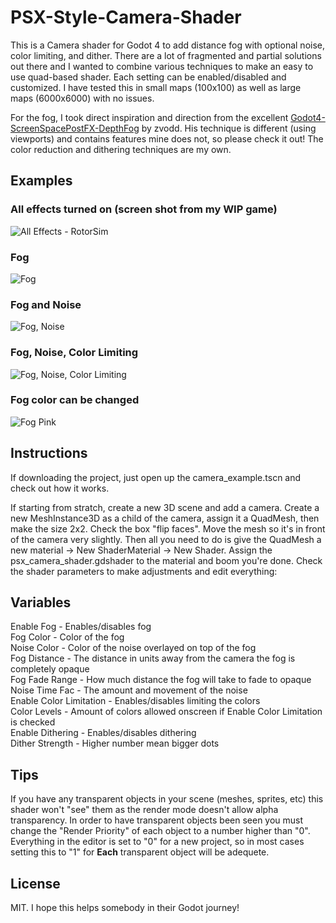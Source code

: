 # PSX-Style-Camera-Shader
This is a Camera shader for Godot 4 to add distance fog with optional noise, color limiting, and dither. There are a lot of fragmented and partial solutions out there and I wanted to combine various techniques to make an easy to use quad-based shader. Each setting can be enabled/disabled and customized. I have tested this in small maps (100x100) as well as large maps (6000x6000) with no issues. 

For the fog, I took direct inspiration and direction from the excellent [Godot4-ScreenSpacePostFX-DepthFog]( https://github.com/zvodd/Godot4-ScreenSpacePostFX-DepthFog/tree/main) by zvodd. His technique is different (using viewports) and contains features mine does not, so please check it out! The color reduction and dithering techniques are my own. 

## Examples
### All effects turned on (screen shot from my WIP game)
![All Effects - RotorSim](https://github.com/GEG-fairbear8974/PSX-Style-Camera-Shader/assets/112404117/0b964ddf-a61a-4199-b144-f5da801dd831)
### Fog
![Fog](https://github.com/GEG-fairbear8974/PSX-Style-Camera-Shader/assets/112404117/6b3bef53-b1bb-454e-80c7-45fed66bd3d9)
### Fog and Noise
![Fog, Noise](https://github.com/GEG-fairbear8974/PSX-Style-Camera-Shader/assets/112404117/a12ad33b-573c-4dc2-9734-c0bab2b27147)
### Fog, Noise, Color Limiting
![Fog, Noise, Color Limiting](https://github.com/GEG-fairbear8974/PSX-Style-Camera-Shader/assets/112404117/d27d1869-8ebe-465b-8972-44c6a222a41f)
### Fog color can be changed
![Fog Pink](https://github.com/GEG-fairbear8974/PSX-Style-Camera-Shader/assets/112404117/e5e852ff-f5c5-4b0b-b006-81b7ee4950bc)

## Instructions
If downloading the project, just open up the camera_example.tscn and check out how it works. 

If starting from stratch, create a new 3D scene and add a camera. Create a new MeshInstance3D as a child of the camera, assign it a QuadMesh, then make the size 2x2. Check the box "flip faces". Move the mesh so it's in front of the camera very slightly. Then all you need to do is give the QuadMesh a new material -> New ShaderMaterial -> New Shader. Assign the psx_camera_shader.gdshader to the material and boom you're done. Check the shader parameters to make adjustments and edit everything:

## Variables
Enable Fog - Enables/disables fog  
Fog Color - Color of the fog  
Noise Color - Color of the noise overlayed on top of the fog  
Fog Distance - The distance in units away from the camera the fog is completely opaque  
Fog Fade Range - How much distance the fog will take to fade to opaque  
Noise Time Fac - The amount and movement of the noise  
Enable Color Limitation - Enables/disables limiting the colors  
Color Levels - Amount of colors allowed onscreen if Enable Color Limitation is checked  
Enable Dithering - Enables/disables dithering  
Dither Strength - Higher number mean bigger dots  

## Tips
If you have any transparent objects in your scene (meshes, sprites, etc) this shader won't "see" them as the render mode doesn't allow alpha transparency. In order to have transparent objects been seen you must change the "Render Priority" of each object to a number higher than "0". Everything in the editor is set to "0" for a new project, so in most cases setting this to "1" for **Each** transparent object will be adequete.

## License
MIT. I hope this helps somebody in their Godot journey!

